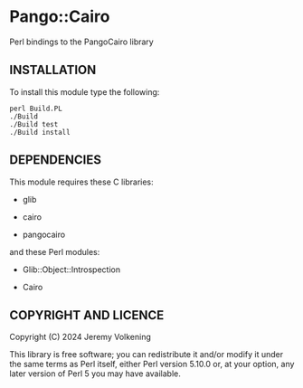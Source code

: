 Pango::Cairo
=======

Perl bindings to the PangoCairo library

INSTALLATION
------------

To install this module type the following:

    perl Build.PL
    ./Build
    ./Build test
    ./Build install


DEPENDENCIES
------------

This module requires these C libraries:

  * glib

  * cairo

  * pangocairo

and these Perl modules:

  * Glib::Object::Introspection

  * Cairo

COPYRIGHT AND LICENCE
---------------------

Copyright (C) 2024 Jeremy Volkening

This library is free software; you can redistribute it and/or modify
it under the same terms as Perl itself, either Perl version 5.10.0 or,
at your option, any later version of Perl 5 you may have available.
